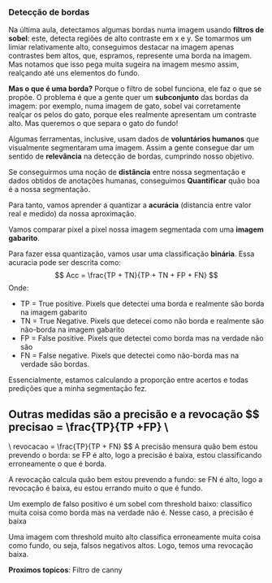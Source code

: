 ### Detecção de bordas

Na última aula, detectamos algumas bordas numa imagem usando **filtros de sobel**: este, detecta regiões de alto contraste em x e y. Se tomarmos um limiar relativamente alto, conseguimos destacar na imagem apenas contrastes bem altos, que, espramos, represente uma borda na imagem. Mas notamos que isso pega muita sugeira na imagem mesmo assim, realçando até uns elementos do fundo.

**Mas o que é uma borda?** Porque o filtro de sobel funciona, ele faz o que se propõe. O problema é que a gente quer um **subconjunto** das bordas da imagem: por exemplo, numa imagem de gato, sobel vai corretamente realçar os pelos do gato, porque eles realmente apresentam um contraste alto. Mas queremos o que separa o gato do fundo!

Algumas ferramentas, inclusive, usam dados de **voluntários humanos** que visualmente segmentaram uma imagem. Assim a gente consegue dar um sentido de **relevância** na detecção de bordas, cumprindo nosso objetivo.

Se conseguirmos uma noção de **distância** entre nossa segmentação e dados obtidos de anotações humanas, conseguimos **Quantificar** quão boa é a nossa segmentação.

Para tanto, vamos aprender a quantizar a **acurácia** (distancia entre valor real e medido) da nossa aproximação.

Vamos comparar pixel a pixel nossa imagem segmentada com uma **imagem gabarito**.  

Para fazer essa quantização, vamos usar uma classificação **binária**. Essa acuracia pode ser descrita como:
$$
Acc = \frac{TP + TN}{TP + TN + FP + FN}
$$
Onde:

* TP = True positive. Pixels que detectei uma borda e realmente são borda na imagem gabarito
* TN = True Negative. Pixels que detecei como não borda e realmente são não-borda na imagem gabarito
* FP = False positive. Pixels que detectei como borda mas na verdade não são
* FN = False negative. Pixels que detectei como não-borda mas na verdade são bordas.

Essencialmente, estamos calculando a proporção entre acertos e todas predições que a minha segmentação fez. 

Outras medidas são a **precisão** e a **revocação**
$$
precisao = \frac{TP}{TP +FP}
\\
-------------------
\\
revocacao = \frac{TP}{TP + FN}
$$
A precisão mensura quão bem estou prevendo o borda: se FP é alto, logo a precisão é baixa, estou classificando erroneamente o que é borda.

A revocação calcula quão bem estou prevendo a fundo: se FN é alto, logo a revocação é baixa, eu estou errando muito o que é fundo.

Um exemplo de falso positivo é um sobel com threshold baixo: classifico muita coisa como borda mas na verdade não é. Nesse caso, a precisão é baixa

Uma imagem com threshold muito alto classifica erroneamente muita coisa como fundo, ou seja, falsos negativos altos. Logo, temos uma revocação baixa.

**Proximos topicos**: Filtro de canny